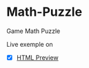 # Math-Puzzle
Game Math Puzzle

Live exemple on
- [x] [HTML Preview](https://cdn.rawgit.com/UrsuAndrei/Math-Puzzle/5800a4ad/index.html)

